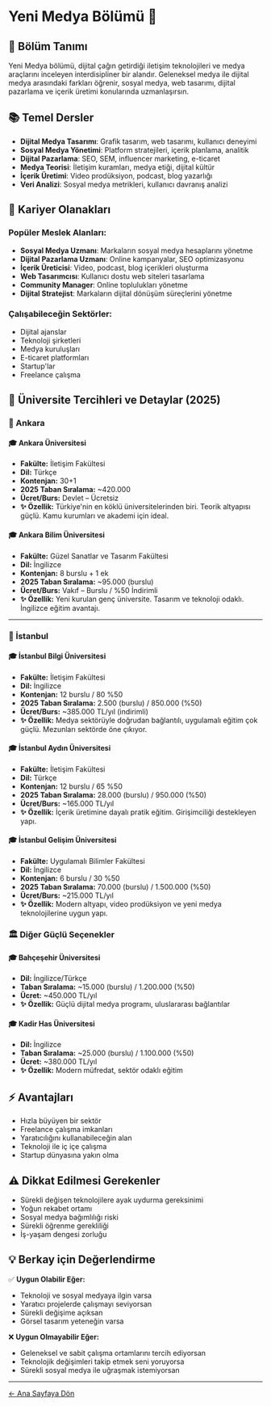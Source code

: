 # Yeni Medya Bölümü 📱

## 🎯 Bölüm Tanımı
Yeni Medya bölümü, dijital çağın getirdiği iletişim teknolojileri ve medya araçlarını inceleyen interdisipliner bir alandır. Geleneksel medya ile dijital medya arasındaki farkları öğrenir, sosyal medya, web tasarımı, dijital pazarlama ve içerik üretimi konularında uzmanlaşırsın.

## 📚 Temel Dersler
- **Dijital Medya Tasarımı**: Grafik tasarım, web tasarımı, kullanıcı deneyimi
- **Sosyal Medya Yönetimi**: Platform stratejileri, içerik planlama, analitik
- **Dijital Pazarlama**: SEO, SEM, influencer marketing, e-ticaret
- **Medya Teorisi**: İletişim kuramları, medya etiği, dijital kültür
- **İçerik Üretimi**: Video prodüksiyon, podcast, blog yazarlığı
- **Veri Analizi**: Sosyal medya metrikleri, kullanıcı davranış analizi

## 💼 Kariyer Olanakları

### Popüler Meslek Alanları:
- **Sosyal Medya Uzmanı**: Markaların sosyal medya hesaplarını yönetme
- **Dijital Pazarlama Uzmanı**: Online kampanyalar, SEO optimizasyonu
- **İçerik Üreticisi**: Video, podcast, blog içerikleri oluşturma
- **Web Tasarımcısı**: Kullanıcı dostu web siteleri tasarlama
- **Community Manager**: Online toplulukları yönetme
- **Dijital Stratejist**: Markaların dijital dönüşüm süreçlerini yönetme

### Çalışabileceğin Sektörler:
- Dijital ajanslar
- Teknoloji şirketleri
- Medya kuruluşları
- E-ticaret platformları
- Startup'lar
- Freelance çalışma

## 🏫 Üniversite Tercihleri ve Detaylar (2025)

### 📍 Ankara

#### 🎓 **Ankara Üniversitesi**
- **Fakülte:** İletişim Fakültesi  
- **Dil:** Türkçe  
- **Kontenjan:** 30+1  
- **2025 Taban Sıralama:** ~420.000  
- **Ücret/Burs:** Devlet – Ücretsiz  
- **✨ Özellik:** Türkiye'nin en köklü üniversitelerinden biri. Teorik altyapısı güçlü. Kamu kurumları ve akademi için ideal.

#### 🎓 **Ankara Bilim Üniversitesi**
- **Fakülte:** Güzel Sanatlar ve Tasarım Fakültesi  
- **Dil:** İngilizce  
- **Kontenjan:** 8 burslu + 1 ek  
- **2025 Taban Sıralama:** ~95.000 (burslu)  
- **Ücret/Burs:** Vakıf – Burslu / %50 İndirimli  
- **✨ Özellik:** Yeni kurulan genç üniversite. Tasarım ve teknoloji odaklı. İngilizce eğitim avantajı.

---

### 📍 İstanbul

#### 🎓 **İstanbul Bilgi Üniversitesi**
- **Fakülte:** İletişim Fakültesi  
- **Dil:** İngilizce  
- **Kontenjan:** 12 burslu / 80 %50  
- **2025 Taban Sıralama:** 2.500 (burslu) / 850.000 (%50)  
- **Ücret/Burs:** ~385.000 TL/yıl (indirimli)  
- **✨ Özellik:** Medya sektörüyle doğrudan bağlantılı, uygulamalı eğitim çok güçlü. Mezunları sektörde öne çıkıyor.

#### 🎓 **İstanbul Aydın Üniversitesi**
- **Fakülte:** İletişim Fakültesi  
- **Dil:** Türkçe  
- **Kontenjan:** 12 burslu / 65 %50  
- **2025 Taban Sıralama:** 28.000 (burslu) / 950.000 (%50)  
- **Ücret/Burs:** ~165.000 TL/yıl  
- **✨ Özellik:** İçerik üretimine dayalı pratik eğitim. Girişimciliği destekleyen yapı.

#### 🎓 **İstanbul Gelişim Üniversitesi**
- **Fakülte:** Uygulamalı Bilimler Fakültesi  
- **Dil:** İngilizce  
- **Kontenjan:** 6 burslu / 30 %50  
- **2025 Taban Sıralama:** 70.000 (burslu) / 1.500.000 (%50)  
- **Ücret/Burs:** ~215.000 TL/yıl  
- **✨ Özellik:** Modern altyapı, video prodüksiyon ve yeni medya teknolojilerine uygun yapı.

### 🏛 Diğer Güçlü Seçenekler

#### 🎓 **Bahçeşehir Üniversitesi**
- **Dil:** İngilizce/Türkçe  
- **Taban Sıralama:** ~15.000 (burslu) / 1.200.000 (%50)  
- **Ücret:** ~450.000 TL/yıl  
- **✨ Özellik:** Güçlü dijital medya programı, uluslararası bağlantılar

#### 🎓 **Kadir Has Üniversitesi**
- **Dil:** İngilizce  
- **Taban Sıralama:** ~25.000 (burslu) / 1.100.000 (%50)  
- **Ücret:** ~380.000 TL/yıl  
- **✨ Özellik:** Modern müfredat, sektör odaklı eğitim

## ⚡ Avantajları
- Hızla büyüyen bir sektör
- Freelance çalışma imkanları
- Yaratıcılığını kullanabileceğin alan
- Teknoloji ile iç içe çalışma
- Startup dünyasına yakın olma

## ⚠️ Dikkat Edilmesi Gerekenler
- Sürekli değişen teknolojilere ayak uydurma gereksinimi
- Yoğun rekabet ortamı
- Sosyal medya bağımlılığı riski
- Sürekli öğrenme gerekliliği
- İş-yaşam dengesi zorluğu

## 💡 Berkay için Değerlendirme
✅ **Uygun Olabilir Eğer:**
- Teknoloji ve sosyal medyaya ilgin varsa
- Yaratıcı projelerde çalışmayı seviyorsan
- Sürekli değişime açıksan
- Görsel tasarım yeteneğin varsa

❌ **Uygun Olmayabilir Eğer:**
- Geleneksel ve sabit çalışma ortamlarını tercih ediyorsan
- Teknolojik değişimleri takip etmek seni yoruyorsa
- Sürekli sosyal medya ile uğraşmak istemiyorsan

---
[← Ana Sayfaya Dön](../README.md)
